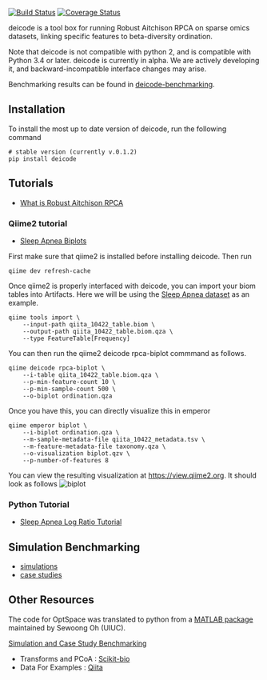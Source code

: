 [![Build Status](https://travis-ci.org/cameronmartino/DEICODE.svg?branch=master)](https://travis-ci.org/cameronmartino/DEICODE)
[![Coverage Status](https://coveralls.io/repos/github/cameronmartino/DEICODE/badge.svg)](https://coveralls.io/github/cameronmartino/DEICODE)

deicode is a tool box for running Robust Aitchison RPCA on sparse omics datasets, linking specific features to beta-diversity ordination.

Note that deicode is not compatible with python 2, and is compatible with Python 3.4 or later. deicode is currently in alpha. We are actively developing it, and backward-incompatible interface changes may arise.

Benchmarking results can be found in [deicode-benchmarking](https://github.com/cameronmartino/deicode-benchmarking).

## Installation

To install the most up to date version of deicode, run the following command

    # stable version (currently v.0.1.2)
    pip install deicode

## Tutorials

* [What is Robust Aitchison RPCA](https://github.com/cameronmartino/DEICODE/blob/master/ipynb/introduction.ipynb)

### Qiime2 tutorial

* [Sleep Apnea Biplots](https://github.com/cameronmartino/DEICODE/blob/master/ipynb/sleep_apnea/SleepApnea-qiime2-tutorial.ipynb)

First make sure that qiime2 is installed before installing deicode. Then run

```
qiime dev refresh-cache
```

Once qiime2 is properly interfaced with deicode, you can import your biom tables
into Artifacts.  Here we will be using the [Sleep Apnea dataset](https://qiita.ucsd.edu/study/description/10422)
as an example.

```
qiime tools import \
    --input-path qiita_10422_table.biom \
    --output-path qiita_10422_table.biom.qza \
    --type FeatureTable[Frequency]
```
You can then run the qiime2 deicode rpca-biplot commmand as follows.

```
qiime deicode rpca-biplot \
    --i-table qiita_10422_table.biom.qza \
    --p-min-feature-count 10 \
    --p-min-sample-count 500 \
    --o-biplot ordination.qza
```
Once you have this, you can directly visualize this in emperor
```
qiime emperor biplot \
    --i-biplot ordination.qza \
    --m-sample-metadata-file qiita_10422_metadata.tsv \
    --m-feature-metadata-file taxonomy.qza \
    --o-visualization biplot.qzv \
    --p-number-of-features 8
```
You can view the resulting visualization at https://view.qiime2.org.
It should look as follows
![biplot](https://github.com/cameronmartino/DEICODE/blob/master/ipynb/sleep_apnea/qiime_view.png)

### Python Tutorial

* [Sleep Apnea Log Ratio Tutorial](https://github.com/cameronmartino/DEICODE/blob/master/ipynb/sleep_apnea/SleepApnea-python-tutorial.ipynb)

## Simulation Benchmarking

* [simulations](https://github.com/cameronmartino/DEICODE/tree/master/benchmarking/simulations)
* [case studies](https://github.com/cameronmartino/DEICODE/tree/master/benchmarking/case_studies)

## Other Resources

The code for OptSpace was translated to python from a [MATLAB package](http://swoh.web.engr.illinois.edu/software/optspace/code.html) maintained by Sewoong Oh (UIUC).

[Simulation and Case Study Benchmarking](https://github.com/cameronmartino/DEICODE/tree/master/benchmarking)

- Transforms and PCoA : [Scikit-bio](https://github.com/biocore/scikit-bio)
- Data For Examples : [Qiita](https://qiita.ucsd.edu/)
